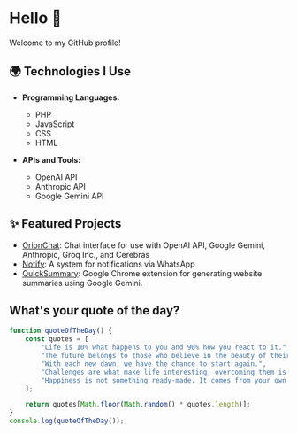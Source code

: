 # Hello 👋

Welcome to my GitHub profile!

## 🌍 Technologies I Use

- **Programming Languages:**
  - PHP
  - JavaScript
  - CSS
  - HTML

- **APIs and Tools:**
  - OpenAI API
  - Anthropic API
  - Google Gemini API


## ✨ Featured Projects
- [OrionChat](https://github.com/EliasPereirah/OrionChat): Chat interface for use with OpenAI API, Google Gemini, Anthropic, Groq Inc., and Cerebras
- [Notify](https://github.com/EliasPereirah/Notify): A system for notifications via WhatsApp
- [QuickSummary](https://github.com/EliasPereirah/QuickSummary): Google Chrome extension for generating website summaries using Google Gemini.

## What's your quote of the day?
```javascript
function quoteOfTheDay() {
    const quotes = [
        "Life is 10% what happens to you and 90% how you react to it.",
        "The future belongs to those who believe in the beauty of their dreams.",
        "With each new dawn, we have the chance to start again.",
        "Challenges are what make life interesting; overcoming them is what makes it meaningful.",
        "Happiness is not something ready-made. It comes from your own actions."
    ];

    return quotes[Math.floor(Math.random() * quotes.length)];
}
console.log(quoteOfTheDay());
```
